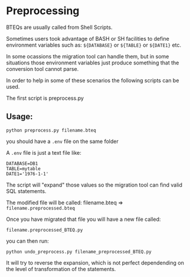 # Preprocessing

BTEQs are usually called from Shell Scripts.

Sometimes users took advantage of BASH or SH facilities to define environment variables such as:
`${DATABASE}` or `${TABLE}` or `${DATE1}` etc.

In some ocassions the migration tool can handle them,
but in some situations those environment variables just produce something that the conversion tool cannot parse.

In order to help in some of these scenarios the following scripts can be used.

The first script is preprocess.py

## Usage:

```
python preprocess.py filename.bteq
```

you should have a `.env` file on the same folder

A `.env` file is just a text file like:

```
DATABASE=DB1
TABLE=mytable
DATE1='1976-1-1'
```

The script will "expand" those values so the migration tool can find valid SQL statements.

The modified file will be called: filename.bteq => `filename.preprocessed.bteq`

Once you have migrated that file you will have a new file called:

`filename.preprocessed_BTEQ.py`

you can then run:

```
python undo_preprocess.py filename_preprocessed_BTEQ.py
```

It will try to reverse the expansion, which is not perfect dependending on the level of transformation of the statements.

